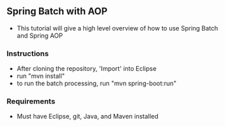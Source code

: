 ## Spring Batch with AOP
- This tutorial will give a high level overview of how to use Spring Batch and Spring AOP

### Instructions
- After cloning the repository, 'Import' into Eclipse
- run "mvn install"
- to run the batch processing, run "mvn spring-boot:run"
### Requirements
- Must have Eclipse, git, Java, and Maven installed
